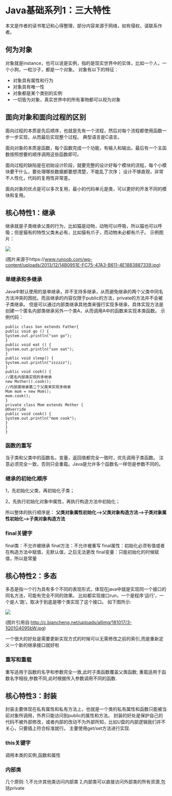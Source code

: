 # Java基础系列1：三大特性

本文是作者的读书笔记和心得整理，部分内容来源于网络，如有侵权，请联系作者。

## 何为对象
对象就是instance，也可以说是实例，指的是现实世界中的实体，比如一个人，一个小狗，一粒沙子，都是一个对象。
对象有以下的特征：
* 对象具有属性和行为
* 对象具有唯一性
* 对象都是某个类别的实例
* 一切皆为对象，真实世界中的所有事物都可以视为对象

## 面向对象和面向过程的区别
面向过程的本质是先后顺序，也就是先有一个流程，然后对每个流程都使用函数一步一步实现，从而最后实现整个过程。
典型语言是C语言。

面向对象的本质是函数，每个函数完成一个功能，有输入和输出。最后有一个主函数按照想要的顺序调用这些函数即可。

面向过程的缺陷是在初始设计阶段，就要完整的设计好每个模块的流程，每个小模块要干什么，要处理哪些数据都要想清楚，不能乱了次序；
设计不够直观，非常不人性化，代码的复用性非常差。

面向对象的优点是可以多次复用，最小的代码单元是类，可以更好的开发不同的模块和复用。

## 核心特性1：继承
继承就是子类继承父类的行为，比如猫是动物，动物可以呼吸，所以猫也可以呼吸；但是猫有的特性父类未必有，比如猫有爪子，而动物未必都有爪子。
示例图片：

![](https://www.runoob.com/wp-content/uploads/2013/12/14B0951E-FC75-47A3-B611-4E1883887339.jpg)

(图片来源于https://www.runoob.com/wp-content/uploads/2013/12/14B0951E-FC75-47A3-B611-4E1883887339.jpg)

### 单继承和多继承
Java中默认使用的是单继承，并不支持多继承，从而避免继承的两个父类中同名方法冲突的困扰。而且继承的内容仅限于public的方法，private的方法并不会被子类继承。
但是可以通过内部类继承其他类来强行实现多继承，具体实现方法是创建一个匿名内部类继承另外一个类A，从而调用A中的函数来实现本类函数。
示例代码：
```
public class Son extends Father{
public void go () {
System.out.println("son go");
}
public void eat () {
System.out.println("son eat");
}
public void sleep() {
System.out.println("zzzzzz");
}
public void cook() {
//匿名内部类实现的多继承
new Mother().cook();
//内部类继承第二个父类来实现多继承
Mom mom = new Mom();
mom.cook();
}
private class Mom extends Mother {
@Override
public void cook() {
System.out.println("mom cook");
}
}
}
```

### 函数的重写
当子类和父类中的函数名，变量，返回值都完全一致时，优先调用子类函数。
注意必须完全一致，否则只会重载。Java是允许多个函数名一样但是参数不同的。

### 继承的初始化顺序
1，先初始化父类，再初始化子类；

2，先执行初始化对象中属性，再执行构造方法中初始化；

所以整体的执行顺序是：
**父类对象属性初始化—->父类对象构造方法—->子类对象属性初始化—>子类对象构造方法**　　

### final关键字
final类：不允许被继承
final方法：不允许被重写
final属性：初始化必须有值或者在构造方法中赋值，无默认值，之后无法更改
final变量：只能初始化的时候赋值，所以是常量



## 核心特性2：多态
多态是指一个行为具有多个不同的表现形式，体现在java中就是实现同一个接口的同名方法，可能有完全不同的效果。
比如都实现接口run，一个是程序‘运行‘，一个是人’跑‘。取决于到底是哪个类实现了这个接口。
如下图所示:

![](http://c.biancheng.net/uploads/allimg/181017/3-1Q01G4095bW.jpg)

(图片引用自:http://c.biancheng.net/uploads/allimg/181017/3-1Q01G4095bW.jpg)

一个很大的好处是需要更新实现方式的时候可以无需修改之前的索引,而是重新定义一个新的继承接口就好啦

### 重写和重载
重写适用于函数的名字和参数完全一致,此时子类函数覆盖父类函数;
重载适用于函数名字相投,参数不同,此时根据传入参数调用不同的函数.


## 核心特性3：封装
封装主要体现在私有属性和私有方法上，也就是一个类的私有属性和函数只能被当前对象所调用，外界只能访问到public的属性和方法。
封装的好处是保护自己的代码不被外部修改，或者内部的改动不为外部所知，比如U盘的内部逻辑我们并不关心，只要插上符合标准就行。
主要使用get/set方法进行实现.

### this关键字
调用本类的实例,函数和属性

### 内部类
几个原则:
1,不允许其他类访问内部类
2,内部类可以直接访问外部类的所有资源,包括private

